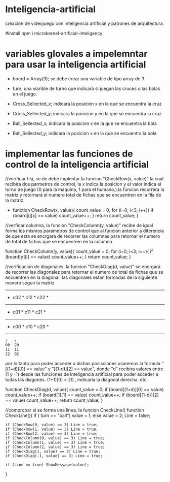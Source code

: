 # Inteligencia-artificial
creación de videojuego con inteligencia artificial y patrones de arquitectura.

#install
npm i microkernel-artificial-inteligency

# variables glovales a impelemntar para usar la inteligencia artificial
 - board = Array(3); se debe crear una variable de tipo array de 3
 - turn; una viarible de turno que indicará si juegan las cruces o las bolas en el juego.
- Cross_Sellected_x; indicara la posicion x en la que se encuentra la cruz
- Cross_Sellected_y; indicara la posicion y en la que se encuentra la cruz

- Ball_Sellected_x; indicara la posicion x en la que se encuentra la bola
- Ball_Sellected_y; indicara la posicion x en la que se encuentra la bola

# implementar las funciones de control de la inteligencia artificial
 //verificar fila, se de debe implentar la funcion "CheckRow(x, value)" la cual recibira dos parmetros de control, la x indica la posicion y el valor indica el turno de juego (0 para la maquina, 1 para el humano.).la funcion recorrera la matriz y retornará el numero total de fichas que se encuentren en la fila de la matriz. 

* function CheckRow(x, value){
	count_value = 0;
	for (i=0; i<3; i++){
		if (board[i][x] == value) count_value++;
	}
	return count_value;
}

//verficar columna, la funcion "CheckColumn(y, value)" recibe de igual forma los mismos parametros de control que al funcion anterior a diferencia de que esta se encrgará de recorrer las columnas para retornar el numero de total de fichas que se encuentren en la columna. 

function CheckColumn(y, value){
	count_value = 0;
	for (i=0; i<3; i++){
		if (board[y][i] == value) count_value++;
	}
	return count_value;
}

//verificacion de diagonales, la funcion "CheckDiag(d, value)" se encrgará de recorrer las diagonalez para retornar el numero de total de fichas que se encuentren en la diagonal. las diagonales estan formadas de la siguiente manera segun la matriz

************************************
*	 c02	*	 c12	*	 c22	*
*************************************
*	 c01	*	 c11	*	 c21	*
*************************************
*	 c00	*	 c10	*	 c20	*
************************************
	/   \
	00	20
	11	11
	22	02

por lo tanto para poder acceder a dichas posisciones usaremos la formula
 "[(1+d)][0] == value" y "[(1-d)][2] == value", donde "d" recibira valores entre (1 y -1) desde las funciones de inteligencia artificial para poder acceder a todas las diagones. (1+1)[0] = 20 , indicaría la diagonal derecha. etc. 

function CheckDiag(d, value){
	count_value = 0;
	if (board[(1+d)][0] == value) count_value++;
	if (board[1][1] == value) count_value++;
	if (board[(1-d)][2] == value) count_value++;
	return count_value;
}


//comprobar si se forma una linea, la funcion CheckLine()
function CheckLine(){
	if ( turn == "ball") value = 1;
	else value = 2;
	Line = false;

	if (CheckRow(0, value) == 3) Line = true;
	if (CheckRow(1, value) == 3) Line = true;
	if (CheckRow(2, value) == 3) Line = true;
	if (CheckColumn(0, value) == 3) Line = true;
	if (CheckColumn(1, value) == 3) Line = true;
	if (CheckColumn(2, value) == 3) Line = true;
	if (CheckDiag(1, value) == 3) Line = true;
	if (CheckDiag(-1, value) == 3) Line = true;

	if (Line == true) ShowMessage(value);
}

